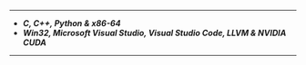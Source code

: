 -----------------          

- ___C, C++, Python & x86-64___          
- ___Win32, Microsoft Visual Studio, Visual Studio Code, LLVM & NVIDIA CUDA___       

-----------------

